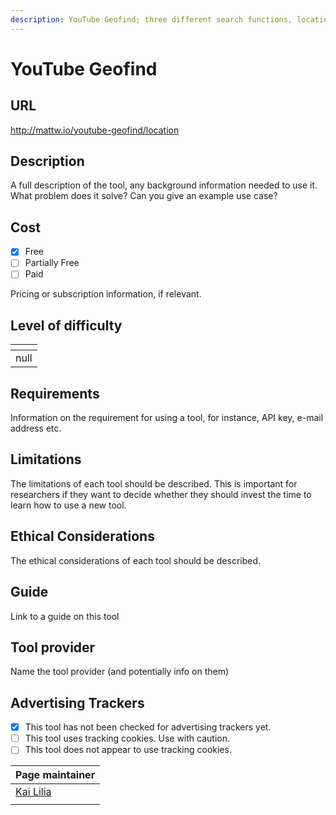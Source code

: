 ```yaml
---
description: YouTube Geofind; three different search functions, location, topic, and channel.
---
```


# YouTube Geofind

## URL

http://mattw.io/youtube-geofind/location

## Description

A full description of the tool, any background information needed to use it. What problem does it solve? Can you give an example use case?

## Cost

* [x] Free
* [ ] Partially Free
* [ ] Paid

Pricing or subscription information, if relevant.

## Level of difficulty

<table><thead><tr><th data-type="rating" data-max="5"></th></tr></thead><tbody><tr><td>null</td></tr></tbody></table>

## Requirements

Information on the requirement for using a tool, for instance, API key, e-mail address etc.

## Limitations

The limitations of each tool should be described. This is important for researchers if they want to decide whether they should invest the time to learn how to use a new tool.

## Ethical Considerations

The ethical considerations of each tool should be described.

## Guide

Link to a guide on this tool

## Tool provider

Name the tool provider (and potentially info on them)

## Advertising Trackers

* [x] This tool has not been checked for advertising trackers yet.
* [ ] This tool uses tracking cookies. Use with caution.
* [ ] This tool does not appear to use tracking cookies.

<table><thead><tr><th data-type="users" data-multiple>Page maintainer</th></tr></thead><tbody><tr><td><a href="https://app.gitbook.com/u/sJIljbKbFva9PHVVmkcbA9IcbRj1">Kai Lilia</a></td></tr><tr><td></td></tr></tbody></table>

